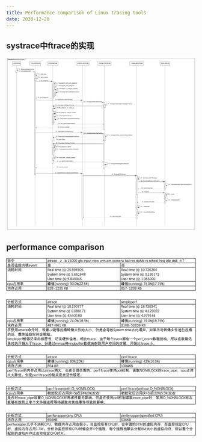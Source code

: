 ```yaml
---
title: Performance comparison of Linux tracing tools
date: 2020-12-20
---
```


## systrace中ftrace的实现

![](/images/performance_comparison_of_linux_tracing_tools/systrace.jpg)

## performance comparison

![](/images/performance_comparison_of_linux_tracing_tools/performance.jpg)